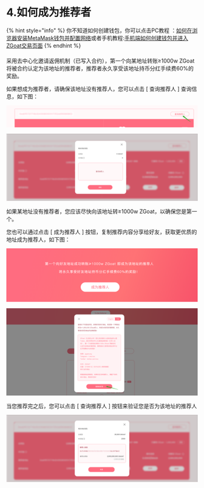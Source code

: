 # 4.如何成为推荐者

{% hint style="info" %}
你不知道如何创建钱包，你可以点击PC教程 ：[如何在浏览器安装MetaMask钱包并配置网络](1.-ru-he-she-zhi-qian-bao.md)或者手机教程:[手机端如何创建钱包并进入ZGoat交易页面](2.-shou-ji-duan-ru-he-chuang-jian-qian-bao-bing-jin-ru-mdex-jiao-yi-jie-mian.md)
{% endhint %}

#### 

采用去中心化邀请返佣机制（已写入合约），第一个向某地址转账≥1000w ZGoat 将被合约认定为该地址的推荐者，推荐者永久享受该地址持币分红手续费60%的奖励。

如果想成为推荐者，请确保该地址没有推荐人，您可以点击 \[ 查询推荐人 \] 查询信息，如下图：

![](../../.gitbook/assets/cha-xun-tui-jian-ren-.png)

![](../../.gitbook/assets/zan-wu-tui-jian-ren-%20%281%29.png)

如果某地址没有推荐者，您应该尽快向该地址转≥1000w ZGoat，以确保您是第一个。

您也可以通过点击 \[ 成为推荐人 \] 按钮，复制推荐内容分享给好友，获取更优质的地址成为推荐人，如下图：

![](../../.gitbook/assets/chi-ling-fen-hong-jiang-li-ling-qu-ji-gui-ze-zhong-wen-.png)

![](../../.gitbook/assets/ru-he-cheng-wei-tui-jian-ren-2%20%281%29.png)

当您推荐完之后，您可以点击 \[ 查询推荐人 \] 按钮来验证您是否为该地址的推荐人

![](../../.gitbook/assets/tui-jian-cheng-gong-.png)



